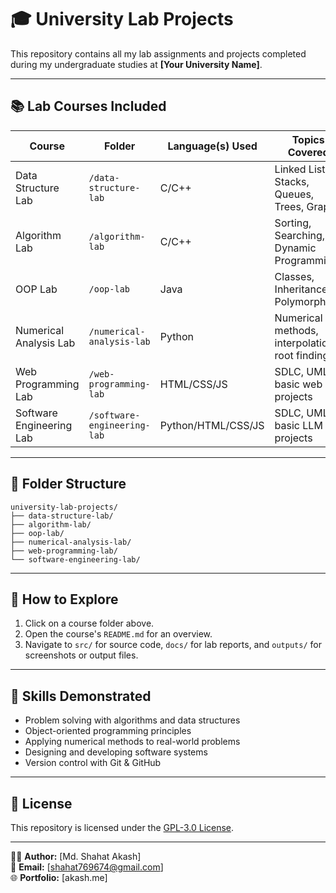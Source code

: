 # 🎓 University Lab Projects

This repository contains all my lab assignments and projects completed during my undergraduate studies at **[Your University Name]**.

---

## 📚 Lab Courses Included
| Course | Folder | Language(s) Used | Topics Covered |
|--------|--------|------------------|----------------|
| Data Structure Lab | `/data-structure-lab` | C/C++ | Linked Lists, Stacks, Queues, Trees, Graphs |
| Algorithm Lab | `/algorithm-lab` | C/C++ | Sorting, Searching, Dynamic Programming |
| OOP Lab | `/oop-lab` | Java | Classes, Inheritance, Polymorphism |
| Numerical Analysis Lab | `/numerical-analysis-lab` | Python | Numerical methods, interpolation, root finding |
| Web Programming Lab | `/web-programming-lab` | HTML/CSS/JS | SDLC, UML, basic web projects |
| Software Engineering Lab | `/software-engineering-lab` | Python/HTML/CSS/JS | SDLC, UML, basic LLM projects |

---

## 📂 Folder Structure
```
university-lab-projects/
├── data-structure-lab/
├── algorithm-lab/
├── oop-lab/
├── numerical-analysis-lab/
├── web-programming-lab/
└── software-engineering-lab/
```

---

## 🚀 How to Explore
1. Click on a course folder above.
2. Open the course's `README.md` for an overview.
3. Navigate to `src/` for source code, `docs/` for lab reports, and `outputs/` for screenshots or output files.

---

## 🧠 Skills Demonstrated
- Problem solving with algorithms and data structures
- Object-oriented programming principles
- Applying numerical methods to real-world problems
- Designing and developing software systems
- Version control with Git & GitHub

---

## 📜 License
This repository is licensed under the [GPL-3.0 License](LICENSE).

---
👨‍💻 **Author:** [Md. Shahat Akash]  
📧 **Email:** [shahat769674@gmail.com]  
🌐 **Portfolio:** [akash.me]

